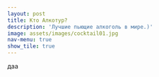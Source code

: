 ```yaml
---
layout: post
title: Кто Алкотур?
description: 'Лучшие пьющие алкоголь в мире.)'
image: assets/images/cocktail01.jpg
nav-menu: true
show_tile: true
---
```


даа


